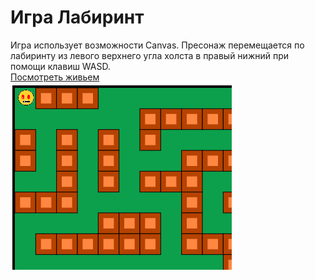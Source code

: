 # Игра Лабиринт

Игра использует возможности Canvas. Пресонаж перемещается по лабиринту из левого верхнего угла холста в правый нижний при помощи клавиш WASD.
<br/>
<a href="http://goshanoob.eu5.org/javascript-examples/%D0%9B%D0%B0%D0%B1%D0%B8%D1%80%D0%B8%D0%BD%D1%82/canvas_labirint.html" target="_blank">Посмотреть живьем</a>
<br/>
<img src="img.png" />